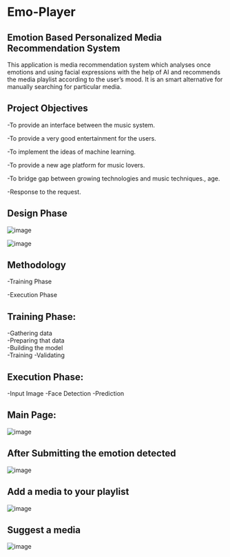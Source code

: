 # Emo-Player
Emotion Based Personalized Media Recommendation  System 
----

This application is media recommendation system which analyses once 
emotions and using facial expressions with the help of AI and 
recommends the media playlist according to the user’s mood. It is an 
smart alternative for manually searching for particular media. 


Project Objectives 
------------------

-To provide an interface between the music system.
 
-To provide a very good entertainment for the users.

-To implement the ideas of machine learning.

-To provide a new age platform for music lovers.
 
-To bridge gap between growing technologies and music techniques., age.

-Response to the request.

Design Phase
----
![image](https://user-images.githubusercontent.com/59340247/126871204-a15ce529-d118-45dc-970f-bfa42b299320.png)


![image](https://user-images.githubusercontent.com/59340247/126871231-ebb71e9b-67c9-4d03-aeb5-a5bb793c7884.png)

Methodology
-----------

-Training Phase

-Execution Phase


Training Phase:
---------------

-Gathering data  
-Preparing that data  
-Building the model  
-Training 
-Validating

Execution Phase:
---------------

-Input Image
-Face Detection
-Prediction


Main Page:
---------

![image](https://user-images.githubusercontent.com/59340247/126871358-5f2d001b-a423-458e-aa9c-e30c7ed4032d.png)

After Submitting the emotion detected
---
![image](https://user-images.githubusercontent.com/59340247/126871386-7973491e-11a7-4d5e-b2f5-47f0b68e8e1b.png)

Add a media to your playlist
---
![image](https://user-images.githubusercontent.com/59340247/126871402-56fa0fd5-57b9-4fc3-85bb-8f4e1d5ad7bc.png)

Suggest a media
---
![image](https://user-images.githubusercontent.com/59340247/126871414-f418c37a-2927-4899-9bef-8bdc989f0c45.png)












